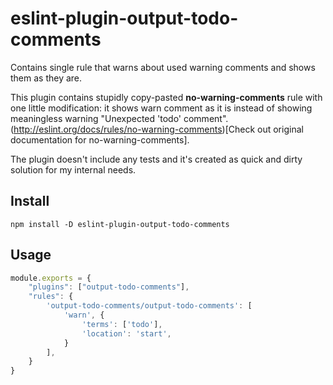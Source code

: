 # eslint-plugin-output-todo-comments
Contains single rule that warns about used warning comments and shows them as they are.

This plugin contains stupidly copy-pasted **no-warning-comments** rule with one little modification: it shows warn comment as it is instead of showing meaningless warning "Unexpected 'todo' comment". (http://eslint.org/docs/rules/no-warning-comments)[Check out original documentation for no-warning-comments].

The plugin doesn't include any tests and it's created as quick and dirty solution for my internal needs.

## Install
```
npm install -D eslint-plugin-output-todo-comments
```

## Usage
```js
module.exports = {
    "plugins": ["output-todo-comments"],
    "rules": {
        'output-todo-comments/output-todo-comments': [
            'warn', {
                'terms': ['todo'],
                'location': 'start',
            }
        ],
    }
}
```
